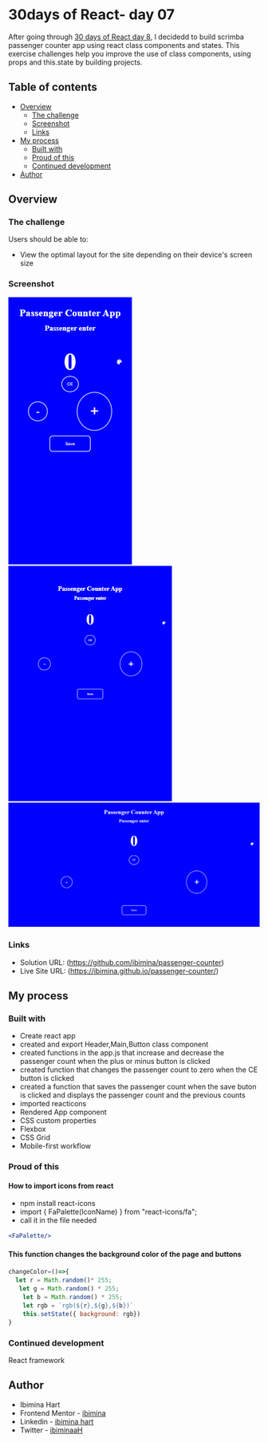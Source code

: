 # 30days of React- day 07 

After going through [30 days of React day 8](https://github.com/Asabeneh/30-Days-Of-React/blob/master/08_Day_States/08_states.md), I decidedd to build scrimba passenger counter app using react class components and states. This exercise challenges help you improve the use of class components, using props and this.state by building projects.

## Table of contents

- [Overview](#overview)
  - [The challenge](#the-challenge)
  - [Screenshot](#screenshot)
  - [Links](#links)
- [My process](#my-process)
  - [Built with](#built-with)
  - [Proud of this](#proud-of-this)
  - [Continued development](#continued-development)
- [Author](#author)

## Overview

### The challenge

Users should be able to:

- View the optimal layout for the site depending on their device's screen size

### Screenshot


![mobile](Capture043.png)
![Tablet](Capture044.png)
![Desktop](Capture045.png)
### Links

- Solution URL: (https://github.com/ibimina/passenger-counter)
- Live Site URL: (https://ibimina.github.io/passenger-counter/)

## My process

### Built with

- Create react app
-  created and export Header,Main,Button class component 
- created functions in the app.js that increase and decrease the passenger count when the plus or minus button is clicked
- created function that changes the passenger count to zero when the CE button is clicked
- created a function that saves the passenger count when the save buton is clicked and displays the passenger count and the previous counts
- imported reacticons 
- Rendered App component
- CSS custom properties
- Flexbox
- CSS Grid
- Mobile-first workflow

### Proud of this

#### How to import icons from react 
- npm install react-icons
- import { FaPalette(IconName) } from "react-icons/fa";
- call it in the file needed

```jsx
<FaPalette/>

```

#### This  function changes the background color of the page and buttons
```jsx
changeColor=()=>{
  let r = Math.random()* 255;
   let g = Math.random() * 255;
    let b = Math.random() * 255;
    let rgb = `rgb(${r},${g},${b})`
    this.setState({ background: rgb})
}
```


### Continued development

React framework


## Author

- Ibimina Hart
 - Frontend Mentor - [ibimina](https://www.frontendmentor.io/profile/ibimina)
 - Linkedin - [ibimina hart](https://www.linkedin.com/in/ibimina-hart)
- Twitter - [ibiminaaH](https://www.twitter.com/ibiminaaH)
